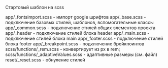 Стартовый шаблон на scss

app/_fontsimport.scss - импорт google шрифтов
app/_base.scss - подключение базовых стилей, шаблонов, вспомогательные классы
app/_common.scss - подключение стилей общих элементов проекта
app/_header - подключение стилей блока header
app/_main.scss - подключение стилей блока main
app/_footer.scss - подключение стилей блока footer
app/_breakpoint.scss - подключение брейкпоинтов
scss/functions/_rem.scss - конвертирует из px в rem;
scss/functions/_adaptiveValues.scss - адаптивные размеры (см. файл)
reset/_reset.scss - обнуление стилей
